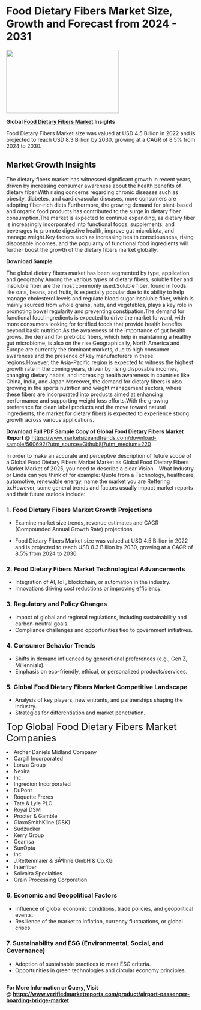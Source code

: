 <H1>Food Dietary Fibers Market Size, Growth and Forecast from 2024 - 2031</H1><img class="aligncenter size-medium wp-image-584254" src="https://thirdeyenews.in/wp-content/uploads/2024/09/Global-Market-Research-300x168.jpeg" alt="" width="300" height="168" /><p><strong>Global&nbsp;<a href="https://www.marketsizeandtrends.com/download-sample/560692/?utm_source=Github8j?utm_medium=220">Food Dietary Fibers Market</a> Insights</strong></p><p>Food Dietary Fibers Market size was valued at USD 4.5 Billion in 2022 and is projected to reach USD 8.3 Billion by 2030, growing at a CAGR of 8.5% from 2024 to 2030.</p><p><h2>Market Growth Insights</h2> <p>The dietary fibers market has witnessed significant growth in recent years, driven by increasing consumer awareness about the health benefits of dietary fiber.With rising concerns regarding chronic diseases such as obesity, diabetes, and cardiovascular diseases, more consumers are adopting fiber-rich diets.Furthermore, the growing demand for plant-based and organic food products has contributed to the surge in dietary fiber consumption.The market is expected to continue expanding, as dietary fiber is increasingly incorporated into functional foods, supplements, and beverages to promote digestive health, improve gut microbiota, and manage weight.Key factors such as increasing health consciousness, rising disposable incomes, and the popularity of functional food ingredients will further boost the growth of the dietary fibers market globally.</p> <p><strong>Download Sample</strong></p> <p>The global dietary fibers market has been segmented by type, application, and geography.Among the various types of dietary fibers, soluble fiber and insoluble fiber are the most commonly used.Soluble fiber, found in foods like oats, beans, and fruits, is especially popular due to its ability to help manage cholesterol levels and regulate blood sugar.Insoluble fiber, which is mainly sourced from whole grains, nuts, and vegetables, plays a key role in promoting bowel regularity and preventing constipation.The demand for functional food ingredients is expected to drive the market forward, with more consumers looking for fortified foods that provide health benefits beyond basic nutrition.As the awareness of the importance of gut health grows, the demand for prebiotic fibers, which help in maintaining a healthy gut microbiome, is also on the rise.Geographically, North America and Europe are currently the dominant markets, due to high consumer awareness and the presence of key manufacturers in these regions.However, the Asia-Pacific region is expected to witness the highest growth rate in the coming years, driven by rising disposable incomes, changing dietary habits, and increasing health awareness in countries like China, India, and Japan.Moreover, the demand for dietary fibers is also growing in the sports nutrition and weight management sectors, where these fibers are incorporated into products aimed at enhancing performance and supporting weight loss efforts.With the growing preference for clean label products and the move toward natural ingredients, the market for dietary fibers is expected to experience strong growth across various applications.</p> <p><span class=""><strong>Download Full PDF Sample Copy of Global Food Dietary Fibers Market Report</strong> @ <a href="https://www.marketsizeandtrends.com/download-sample/560692/?utm_source=Github8j?utm_medium=220" target="_blank">https://www.marketsizeandtrends.com/download-sample/560692/?utm_source=Github8j?utm_medium=220</a></span></p><p>In order to make an accurate and perceptive description of future scope of a Global&nbsp;Food Dietary Fibers Market Market as Global&nbsp;Food Dietary Fibers Market Market of 2025, you need to describe a clear Vision &ndash; What Industry or Linda can you think of for example: Quote from a Technology, healthcare, automotive, renewable energy, name the market you are Reffering to.However, some general trends and factors usually impact market reports and their future outlook include:</p><h3>1.&nbsp;<strong>Food Dietary Fibers Market Growth Projections</strong></h3><ul><li>Examine market size trends, revenue estimates and CAGR (Compounded Annual Growth Rate) projections.</li><li><p>Food Dietary Fibers Market size was valued at USD 4.5 Billion in 2022 and is projected to reach USD 8.3 Billion by 2030, growing at a CAGR of 8.5% from 2024 to 2030.</p></li></ul><h3>2.&nbsp;<strong>Food Dietary Fibers Market Technological Advancements</strong></h3><ul><li>Integration of AI, IoT, blockchain, or automation in the industry.</li><li>Innovations driving cost reductions or improving efficiency.</li></ul><h3>3.&nbsp;<strong>Regulatory and Policy Changes</strong></h3><ul><li>Impact of global and regional regulations, including sustainability and carbon-neutral goals.</li><li>Compliance challenges and opportunities tied to government initiatives.</li></ul><h3>4.&nbsp;<strong>Consumer Behavior Trends</strong></h3><ul><li>Shifts in demand influenced by generational preferences (e.g., Gen Z, Millennials).</li><li>Emphasis on eco-friendly, ethical, or personalized products/services.</li></ul><h3>5.&nbsp;<strong>Global Food Dietary Fibers Market Competitive Landscape</strong></h3><ul><li>Analysis of key players, new entrants, and partnerships shaping the industry.</li><li>Strategies for differentiation and market penetration.</li></ul><p data-pm-slice="1 1 []"><span style="color: inherit; font-family: inherit; font-size: 25px;">Top Global Food Dietary Fibers Market Companies</span></p><div class="" data-test-id=""><p><li>Archer Daniels Midland Company</li><li> Cargill Incorporated</li><li> Lonza Group</li><li> Nexira</li><li> Inc.</li><li> Ingredion Incorporated</li><li> DuPont</li><li> Roquette Freres</li><li> Tate & Lyle PLC</li><li> Royal DSM</li><li> Procter & Gamble</li><li> GlaxoSmithKline (GSK)</li><li> Sudzucker</li><li> Kerry Group</li><li> Ceamsa</li><li> SunOpta</li><li> Inc.</li><li> J.Rettenmaier & SÃ¶hne GmbH & Co.KG</li><li> Interfiber</li><li> Solvaira Specialties</li><li> Grain Processing Corporation</li></p></div><h3>6.&nbsp;<strong>Economic and Geopolitical Factors</strong></h3><ul><li>Influence of global economic conditions, trade policies, and geopolitical events.</li><li>Resilience of the market to inflation, currency fluctuations, or global crises.</li></ul><h3>7.&nbsp;<strong>Sustainability and ESG (Environmental, Social, and Governance)</strong></h3><ul><li>Adoption of sustainable practices to meet ESG criteria.</li><li>Opportunities in green technologies and circular economy principles.</li></ul><h2><strong style="font-size: 14px;">For More Information or Query, Visit @&nbsp;</strong><a style="background-color: #ffffff; font-size: 14px;" href="https://www.marketsizeandtrends.com/report/food-dietary-fibers-market/" target="_blank">https://www.verifiedmarketreports.com/product/airport-passenger-boarding-bridge-market</a></h2>
